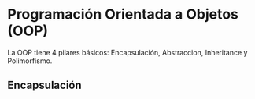 # Programación Orientada a Objetos (OOP)
La OOP tiene 4 pilares básicos: Encapsulación, Abstraccion, Inheritance y Polimorfismo.

## Encapsulación